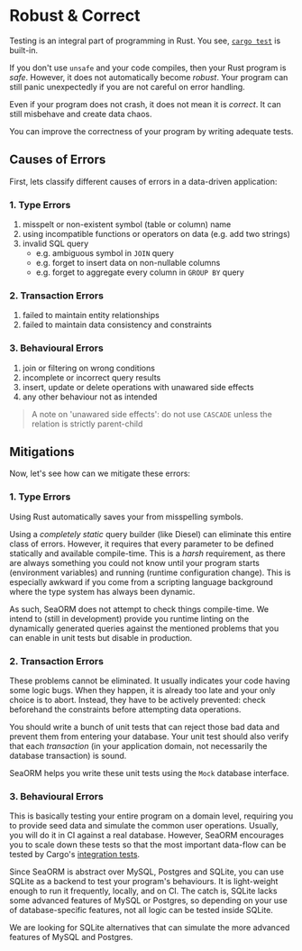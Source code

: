 # Robust & Correct

Testing is an integral part of programming in Rust. You see, [`cargo test`](https://doc.rust-lang.org/cargo/commands/cargo-test.html) is built-in.

If you don't use `unsafe` and your code compiles, then your Rust program is *safe*. However, it does not automatically become *robust*. Your program can still panic unexpectedly if you are not careful on error handling.

Even if your program does not crash, it does not mean it is *correct*. It can still misbehave and create data chaos.

You can improve the correctness of your program by writing adequate tests.

## Causes of Errors

First, lets classify different causes of errors in a data-driven application:

### 1. Type Errors

1. misspelt or non-existent symbol (table or column) name
1. using incompatible functions or operators on data (e.g. add two strings)
1. invalid SQL query
	- e.g. ambiguous symbol in `JOIN` query
	- e.g. forget to insert data on non-nullable columns
	- e.g. forget to aggregate every column in `GROUP BY` query

### 2. Transaction Errors

1. failed to maintain entity relationships
1. failed to maintain data consistency and constraints

### 3. Behavioural Errors

1. join or filtering on wrong conditions
1. incomplete or incorrect query results
1. insert, update or delete operations with unawared side effects
1. any other behaviour not as intended

> A note on 'unawared side effects': do not use `CASCADE` unless the relation is strictly parent-child

## Mitigations

Now, let's see how can we mitigate these errors:

### 1. Type Errors

Using Rust automatically saves your from misspelling symbols.

Using a *completely static* query builder (like Diesel) can eliminate this entire class of errors. However, it requires that every parameter to be defined statically and available compile-time. This is a *harsh* requirement, as there are always something you could not know until your program starts (environment variables) and running (runtime configuration change). This is especially awkward if you come from a scripting language background where the type system has always been dynamic.

As such, SeaORM does not attempt to check things compile-time. We intend to (still in development) provide you runtime linting on the dynamically generated queries against the mentioned problems that you can enable in unit tests but disable in production.

### 2. Transaction Errors

These problems cannot be eliminated. It usually indicates your code having some logic bugs. When they happen, it is already too late and your only choice is to abort. Instead, they have to be actively prevented: check beforehand the constraints before attempting data operations.

You should write a bunch of unit tests that can reject those bad data and prevent them from entering your database. Your unit test should also verify that each *transaction* (in your application domain, not necessarily the database transaction) is sound.

SeaORM helps you write these unit tests using the `Mock` database interface.

### 3. Behavioural Errors

This is basically testing your entire program on a domain level, requiring you to provide seed data and simulate the common user operations. Usually, you will do it in CI against a real database. However, SeaORM encourages you to scale down these tests so that the most important data-flow can be tested by Cargo's [integration tests](https://doc.rust-lang.org/rust-by-example/testing/integration_testing.html).

Since SeaORM is abstract over MySQL, Postgres and SQLite, you can use SQLite as a backend to test your program's behaviours. It is light-weight enough to run it frequently, locally, and on CI. The catch is, SQLite lacks some advanced features of MySQL or Postgres, so depending on your use of database-specific features, not all logic can be tested inside SQLite.

We are looking for SQLite alternatives that can simulate the more advanced features of MySQL and Postgres.
